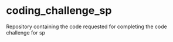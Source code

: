 # coding_challenge_sp
Repository containing the code requested for completing the code challenge for sp
